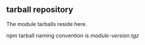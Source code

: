 tarball repository
---

The module tarballs reside here.

npm tarball naming convention is *module-version.tgz*

